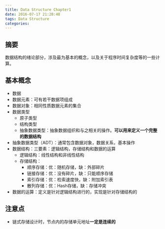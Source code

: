 ```yaml
---
title: Data Structure Chapter1
date: 2016-07-17 21:28:48
tags: Data Structure
categories:
---
```

## 摘要
数据结构的绪论部分，涉及最为基本的概念，以及关于程序时间复杂度等的一些计算。
<!--more-->

## 基本概念
- 数据
- 数据元素：可有若干数据项组成
- 数据对象：相同性质数据元素的集合
- 数据类型
  + 原子类型
  + 结构类型
  + 抽象数据类型：抽象数据组织和与之相关的操作。**可以用来定义一个完整的数据结构**
- 抽象数据类型（ADT）：通常包含数据对象，数据关系，基本操作
- 数据结构：三要素：逻辑结构，存储结构和数据的运算
  + 逻辑结构：线性结构和非线性结构
  + 存储结构：
    * 顺序存储：优：随机存储，缺：外部碎片
    * 链接存储：优：没有碎片，缺：只能顺序存储
    * 索引存储：优：检索速度快，缺：附加索引表
    * 散列存储：优：Hash存储，缺：存储冲突
- 数据的运算：定义是针对逻辑结构进行的，实现是针对存储结构的

## 注意点
- 链式存储设计时，节点内的存储单元地址**一定是连续的**
